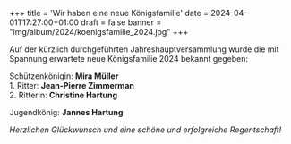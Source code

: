 +++
title = 'Wir haben eine neue Königsfamilie'
date = 2024-04-01T17:27:00+01:00
draft = false
banner = "img/album/2024/koenigsfamilie_2024.jpg"
+++

Auf der kürzlich durchgeführten Jahreshauptversammlung wurde die mit Spannung erwartete neue Königsfamilie 2024 bekannt gegeben:

Schützenkönigin: **Mira Müller**  
1\. Ritter: **Jean-Pierre Zimmerman**  
2\. Ritterin: **Christine Hartung**  

Jugendkönig: **Jannes Hartung**

_Herzlichen Glückwunsch und eine schöne und erfolgreiche Regentschaft!_